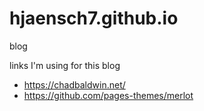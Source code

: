 # hjaensch7.github.io
blog


links I'm using for this blog
- https://chadbaldwin.net/
- https://github.com/pages-themes/merlot
